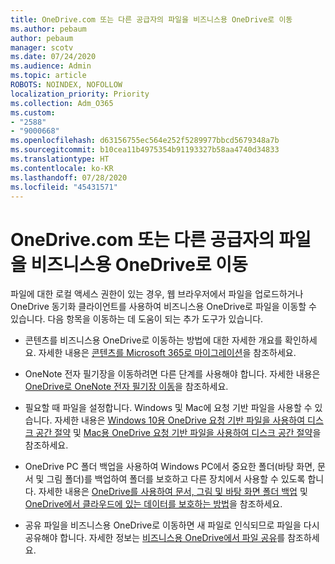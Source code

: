 ```yaml
---
title: OneDrive.com 또는 다른 공급자의 파일을 비즈니스용 OneDrive로 이동
ms.author: pebaum
author: pebaum
manager: scotv
ms.date: 07/24/2020
ms.audience: Admin
ms.topic: article
ROBOTS: NOINDEX, NOFOLLOW
localization_priority: Priority
ms.collection: Adm_O365
ms.custom:
- "2588"
- "9000668"
ms.openlocfilehash: d63156755ec564e252f5289977bbcd5679348a7b
ms.sourcegitcommit: b10cea11b4975354b91193327b58aa4740d34833
ms.translationtype: HT
ms.contentlocale: ko-KR
ms.lasthandoff: 07/28/2020
ms.locfileid: "45431571"
---
```

# <a name="move-files-from-onedrivecom-or-another-provider-into-onedrive-for-business"></a>OneDrive.com 또는 다른 공급자의 파일을 비즈니스용 OneDrive로 이동

파일에 대한 로컬 액세스 권한이 있는 경우, 웹 브라우저에서 파일을 업로드하거나 OneDrive 동기화 클라이언트를 사용하여 비즈니스용 OneDrive로 파일을 이동할 수 있습니다. 다음 항목을 이동하는 데 도움이 되는 추가 도구가 있습니다.

- 콘텐츠를 비즈니스용 OneDrive로 이동하는 방법에 대한 자세한 개요를 확인하세요. 자세한 내용은 [콘텐츠를 Microsoft 365로 마이그레이션](https://docs.microsoft.com/sharepointmigration/migrate-to-sharepoint-online)을 참조하세요.
- OneNote 전자 필기장을 이동하려면 다른 단계를 사용해야 합니다. 자세한 내용은 [OneDrive로 OneNote 전자 필기장 이동](https://support.office.com/article/move-a-onenote-notebook-to-onedrive-0af0a141-0bdf-49ab-9e50-45dbcca44082)을 참조하세요.
    
- 필요할 때 파일을 설정합니다. Windows 및 Mac에 요청 기반 파일을 사용할 수 있습니다. 자세한 내용은 [Windows 10용 OneDrive 요청 기반 파일을 사용하여 디스크 공간 절약](https://support.office.com/article/Save-disk-space-with-OneDrive-Files-On-Demand-for-Windows-10-0e6860d3-d9f3-4971-b321-7092438fb38e) 및 [Mac용 OneDrive 요청 기반 파일을 사용하여 디스크 공간 절약](https://support.office.com/article/Save-disk-space-with-OneDrive-Files-On-Demand-for-Mac-529f6d53-e572-4922-a585-e7a318c135f0)을 참조하세요.
- OneDrive PC 폴더 백업을 사용하여 Windows PC에서 중요한 폴더(바탕 화면, 문서 및 그림 폴더)를 백업하여 폴더를 보호하고 다른 장치에서 사용할 수 있도록 합니다. 자세한 내용은 [OneDrive를 사용하여 문서, 그림 및 바탕 화면 폴더 백업](https://support.office.com/article/back-up-your-documents-pictures-and-desktop-folders-with-onedrive-d61a7930-a6fb-4b95-b28a-6552e77c3057) 및 [OneDrive에서 클라우드에 있는 데이터를 보호하는 방법](https://support.office.com/article/how-onedrive-safeguards-your-data-in-the-cloud-23c6ea94-3608-48d7-8bf0-80e142edd1e1)을 참조하세요. 
- 공유 파일을 비즈니스용 OneDrive로 이동하면 새 파일로 인식되므로 파일을 다시 공유해야 합니다. 자세한 정보는 [비즈니스용 OneDrive에서 파일 공유](https://support.office.com/article/Move-files-from-OneDrive-to-OneDrive-for-Business-7fb28cad-7e25-451f-8b4b-2d1a71e5c0e9#sharefiles)를 참조하세요.